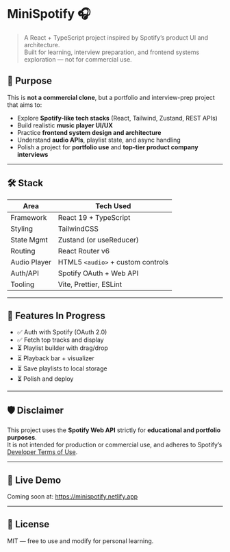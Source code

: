 # MiniSpotify 🎧

> A React + TypeScript project inspired by Spotify’s product UI and architecture.  
> Built for learning, interview preparation, and frontend systems exploration — not for commercial use.

## 🎯 Purpose

This is **not a commercial clone**, but a portfolio and interview-prep project that aims to:

- Explore **Spotify-like tech stacks** (React, Tailwind, Zustand, REST APIs)
- Build realistic **music player UI/UX**
- Practice **frontend system design and architecture**
- Understand **audio APIs**, playlist state, and async handling
- Polish a project for **portfolio use** and **top-tier product company interviews**

---

## 🛠️ Stack

| Area           | Tech Used                       |
|----------------|----------------------------------|
| Framework      | React 19 + TypeScript            |
| Styling        | TailwindCSS                      |
| State Mgmt     | Zustand (or useReducer)          |
| Routing        | React Router v6                  |
| Audio Player   | HTML5 `<audio>` + custom controls |
| Auth/API       | Spotify OAuth + Web API          |
| Tooling        | Vite, Prettier, ESLint           |

---

## 🚧 Features In Progress

- ✅ Auth with Spotify (OAuth 2.0)
- ✅ Fetch top tracks and display
- ⏳ Playlist builder with drag/drop
- ⏳ Playback bar + visualizer
- ⏳ Save playlists to local storage
- ⏳ Polish and deploy

---

## 🛡️ Disclaimer

This project uses the **Spotify Web API** strictly for **educational and portfolio purposes**.  
It is not intended for production or commercial use, and adheres to Spotify’s [Developer Terms of Use](https://developer.spotify.com/terms).

---

## 🔗 Live Demo

Coming soon at: https://minispotify.netlify.app

---

## 🤝 License

MIT — free to use and modify for personal learning.